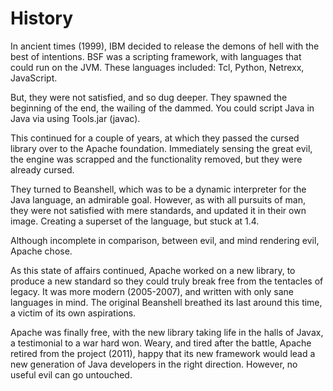 # History
In ancient times (1999), IBM decided to release the demons of hell with the best of intentions. BSF was a scripting framework, with languages that could run on the JVM. These languages included: Tcl, Python, Netrexx, JavaScript.

But, they were not satisfied, and so dug deeper. They spawned the beginning of the end, the wailing of the dammed. You could script Java in Java via using Tools.jar (javac).

This continued for a couple of years, at which they passed the cursed library over to the Apache foundation. Immediately sensing the great evil, the engine was scrapped and the functionality removed, but they were already cursed.

They turned to Beanshell, which was to be a dynamic interpreter for the Java language, an admirable goal. However, as with all pursuits of man, they were not satisfied with mere standards, and updated it in their own image. Creating a superset of the language, but stuck at 1.4.

Although incomplete in comparison, between evil, and mind rendering evil, Apache chose.

As this state of affairs continued, Apache worked on a new library, to produce a new standard so they could truly break free from the tentacles of legacy. It was more modern (2005-2007), and written with only sane languages in mind. The original Beanshell breathed its last around this time, a victim of its own aspirations.

Apache was finally free, with the new library taking life in the halls of Javax, a testimonial to a war hard won. Weary, and tired after the battle, Apache retired from the project (2011), happy that its new framework would lead a new generation of Java developers in the right direction. However, no useful evil can go untouched.
